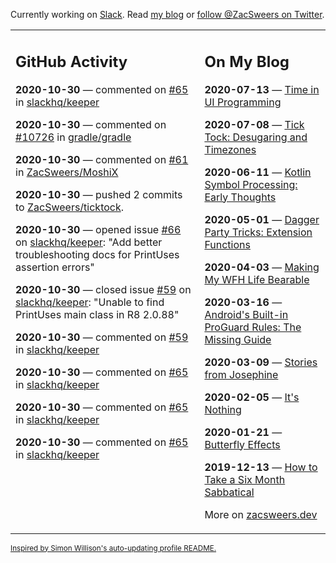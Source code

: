 Currently working on [Slack](https://slack.com/). Read [my blog](https://zacsweers.dev/) or [follow @ZacSweers on Twitter](https://twitter.com/ZacSweers).

<table><tr><td valign="top" width="60%">

## GitHub Activity
<!-- githubActivity starts -->
**2020-10-30** — commented on [#65](https://github.com/slackhq/keeper/issues/65#issuecomment-719621073) in [slackhq/keeper](https://api.github.com/repos/slackhq/keeper)

**2020-10-30** — commented on [#10726](https://github.com/gradle/gradle/issues/10726#issuecomment-719620173) in [gradle/gradle](https://api.github.com/repos/gradle/gradle)

**2020-10-30** — commented on [#61](https://github.com/ZacSweers/MoshiX/issues/61#issuecomment-719400923) in [ZacSweers/MoshiX](https://api.github.com/repos/ZacSweers/MoshiX)

**2020-10-30** — pushed 2 commits to [ZacSweers/ticktock](https://api.github.com/repos/ZacSweers/ticktock).

**2020-10-30** — opened issue [#66](https://api.github.com/repos/slackhq/keeper/issues/66) on [slackhq/keeper](https://api.github.com/repos/slackhq/keeper): "Add better troubleshooting docs for PrintUses assertion errors"

**2020-10-30** — closed issue [#59](https://api.github.com/repos/slackhq/keeper/issues/59) on [slackhq/keeper](https://api.github.com/repos/slackhq/keeper): "Unable to find PrintUses main class in R8 2.0.88"

**2020-10-30** — commented on [#59](https://github.com/slackhq/keeper/issues/59#issuecomment-719395165) in [slackhq/keeper](https://api.github.com/repos/slackhq/keeper)

**2020-10-30** — commented on [#65](https://github.com/slackhq/keeper/issues/65#issuecomment-719394333) in [slackhq/keeper](https://api.github.com/repos/slackhq/keeper)

**2020-10-30** — commented on [#65](https://github.com/slackhq/keeper/issues/65#issuecomment-719393134) in [slackhq/keeper](https://api.github.com/repos/slackhq/keeper)

**2020-10-30** — commented on [#65](https://github.com/slackhq/keeper/issues/65#issuecomment-719382196) in [slackhq/keeper](https://api.github.com/repos/slackhq/keeper)
<!-- githubActivity ends -->
</td><td valign="top" width="40%">

## On My Blog
<!-- blog starts -->
**2020-07-13** — [Time in UI Programming](https://www.zacsweers.dev/time-in-ui/)

**2020-07-08** — [Tick Tock: Desugaring and Timezones](https://www.zacsweers.dev/ticktock-desugaring-timezones/)

**2020-06-11** — [Kotlin Symbol Processing: Early Thoughts](https://www.zacsweers.dev/kotlin-symbol-processor-early-thoughts/)

**2020-05-01** — [Dagger Party Tricks: Extension Functions](https://www.zacsweers.dev/dagger-party-tricks-extension-functions/)

**2020-04-03** — [Making My WFH Life Bearable](https://www.zacsweers.dev/making-wfh-life-bearable/)

**2020-03-16** — [Android's Built-in ProGuard Rules: The Missing Guide](https://www.zacsweers.dev/android-proguard-rules/)

**2020-03-09** — [Stories from Josephine](https://www.zacsweers.dev/stories-from-josephine/)

**2020-02-05** — [It's Nothing](https://www.zacsweers.dev/its-nothing/)

**2020-01-21** — [Butterfly Effects](https://www.zacsweers.dev/butterfly-effects/)

**2019-12-13** — [How to Take a Six Month Sabbatical](https://www.zacsweers.dev/how-to-take-a-six-month-sabbatical/)
<!-- blog ends -->
More on [zacsweers.dev](https://zacsweers.dev/)
</td></tr></table>

<sub><a href="https://simonwillison.net/2020/Jul/10/self-updating-profile-readme/">Inspired by Simon Willison's auto-updating profile README.</a></sub>